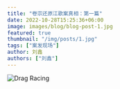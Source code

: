 ```yaml
---
title: "卷宗还原江歌案真相：第一篇"
date: 2022-10-28T15:25:36+06:00
image: images/blog/blog-post-1.jpg
featured: true
thumbnail: "/img/posts/1.jpg"
tags: ["案发现场"]
author: 刘鑫
authors: ["刘鑫"]
---
```

![Drag Racing](/img/posts/1_compressed.jpg) 
<!-- <img src="https://db3pap007files.storage.live.com/y4m6fvvo-T86O_5NvLgLxvkdvYrz5P4JaIscWT2_RnDBz7tbl4bW0z8ZyVPaoeW_lqo-WEVF55GH-0Nkac4i-3WCQynYEO8v5sYZ6f3gsACZBvXlkEBNSe9bVjoY0m3hUivv8hBBfvjedCBJOfEXcHstRoed2ghNr3TV5Am7RBNLXVwHwinBGWsPoC0F0_T3XR7?width=700&height=14741&cropmode=none" width="700" height="14741" /> -->
